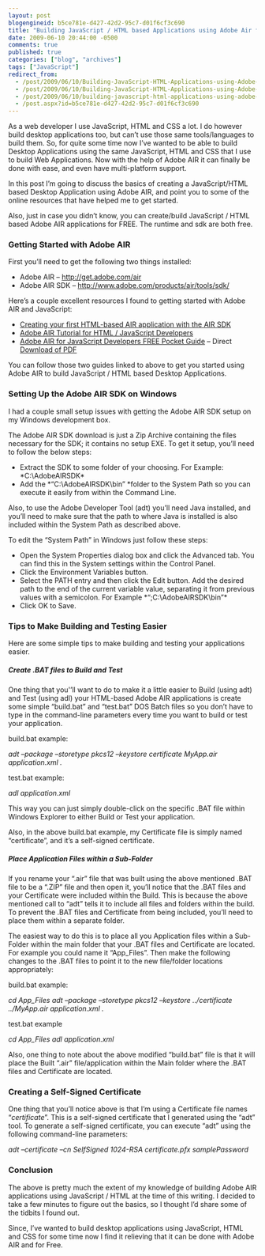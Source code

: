 ```yaml
---
layout: post
blogengineid: b5ce781e-d427-42d2-95c7-d01f6cf3c690
title: "Building JavaScript / HTML based Applications using Adobe Air for FREE"
date: 2009-06-10 20:44:00 -0500
comments: true
published: true
categories: ["blog", "archives"]
tags: ["JavaScript"]
redirect_from: 
  - /post/2009/06/10/Building-JavaScript-HTML-Applications-using-Adobe-AIR-for-FREE.aspx
  - /post/2009/06/10/Building-JavaScript-HTML-Applications-using-Adobe-AIR-for-FREE
  - /post/2009/06/10/building-javascript-html-applications-using-adobe-air-for-free
  - /post.aspx?id=b5ce781e-d427-42d2-95c7-d01f6cf3c690
---
```

<!-- more -->

As a web developer I use JavaScript, HTML and CSS a lot. I do however build desktop applications too, but can&rsquo;t use those same tools/languages to build them. So, for quite some time now I&rsquo;ve wanted to be able to build Desktop Applications using the same JavaScript, HTML and CSS that I use to build Web Applications. Now with the help of Adobe AIR it can finally be done with ease, and even have multi-platform support.

In this post I&rsquo;m going to discuss the basics of creating a JavaScript/HTML based Desktop Application using Adobe AIR, and point you to some of the online resources that have helped me to get started.

Also, just in case you didn&rsquo;t know, you can create/build JavaScript / HTML based Adobe AIR applications for FREE. The runtime and sdk are both free.
<h3>Getting Started with Adobe AIR</h3>

First you&rsquo;ll need to get the following two things installed:
<ul>
<li>Adobe AIR &ndash; <a href="http://get.adobe.com/air">http://get.adobe.com/air</a> </li>
<li>Adobe AIR SDK &ndash; <a title="http://www.adobe.com/products/air/tools/sdk/" href="http://www.adobe.com/products/air/tools/sdk/">http://www.adobe.com/products/air/tools/sdk/</a> </li>
</ul>

Here&rsquo;s a couple excellent resources I found to getting started with Adobe AIR and JavaScript:
<ul>
<li><a href="http://help.adobe.com/en_US/AIR/1.5/devappshtml/WS5b3ccc516d4fbf351e63e3d118666ade46-7ecc.html" target="_blank">Creating your first HTML-based AIR application with the AIR SDK</a> </li>
<li><a href="http://www.petefreitag.com/item/667.cfm" target="_blank">Adobe AIR Tutorial for HTML / JavaScript Developers</a> </li>
<li><a href="http://ajaxian.com/archives/adobe-air-for-javascript-developers-pocketguide" target="_blank">Adobe AIR for JavaScript Developers FREE Pocket Guide</a> &ndash; Direct <a href="http://onair.adobe.com/files/AIRforJSDevPocketGuide.pdf?sdid=CEYFA" target="_blank">Download of PDF</a> </li>
</ul>

You can follow those two guides linked to above to get you started using Adobe AIR to build JavaScript / HTML based Desktop Applications.
<h3>Setting Up the Adobe AIR SDK on Windows</h3>

I had a couple small setup issues with getting the Adobe AIR SDK setup on my Windows development box.

The Adobe AIR SDK download is just a Zip Archive containing the files necessary for the SDK; it contains no setup EXE. To get it setup, you&rsquo;ll need to follow the below steps:
<ul>
<li>Extract the SDK to some folder of your choosing. For Example: *C:\AdobeAIRSDK* </li>
<li>Add the *&ldquo;C:\AdobeAIRSDK\bin&rdquo; *folder to the System Path so you can execute it easily from within the Command Line. </li>
</ul>

Also, to use the Adobe Developer Tool (adt) you&rsquo;ll need Java installed, and you&rsquo;ll need to make sure that the path to where Java is installed is also included within the System Path as described above.

To edit the &ldquo;System Path&rdquo; in Windows just follow these steps:
<ul>
<li>Open the System Properties dialog box and click the Advanced tab. You can find this in the System settings within the Control Panel. </li>
<li>Click the Environment Variables button. </li>
<li>Select the PATH entry and then click the Edit button. Add the desired path to the end of the current variable value, separating it from previous values with a semicolon. For Example *&ldquo;;C:\AdobeAIRSDK\bin&rdquo;* </li>
<li>Click OK to Save. </li>
</ul>
<h3>Tips to Make Building and Testing Easier</h3>

Here are some simple tips to make building and testing your applications easier.
<h5>Create .BAT files to Build and Test</h5>

One thing that you'&rsquo;ll want to do to make it a little easier to Build (using adt) and Test (using adl) your HTML-based Adobe AIR applications is create some simple &ldquo;build.bat&rdquo; and &ldquo;test.bat&rdquo; DOS Batch files so you don&rsquo;t have to type in the command-line parameters every time you want to build or test your application.

build.bat example:

*adt &ndash;package &ndash;storetype pkcs12 &ndash;keystore certificate MyApp.air application.xml .*

test.bat example:

*adl application.xml*

This way you can just simply double-click on the specific .BAT file within Windows Explorer to either Build or Test your application.

Also, in the above build.bat example, my Certificate file is simply named &ldquo;certificate&rdquo;, and it&rsquo;s a self-signed certificate.
<h5>Place Application Files within a Sub-Folder</h5>

If you rename your &ldquo;.air&rdquo; file that was built using the above mentioned .BAT file to be a &ldquo;.ZIP&rdquo; file and then open it, you&rsquo;ll notice that the .BAT files and your Certificate were included within the Build. This is because the above mentioned call to &ldquo;adt&rdquo; tells it to include all files and folders within the build. To prevent the .BAT files and Certificate from being included, you&rsquo;ll need to place them within a separate folder.

The easiest way to do this is to place all you Application files within a Sub-Folder within the main folder that your .BAT files and Certificate are located. For example you could name it &ldquo;App_Files&rdquo;. Then make the following changes to the .BAT files to point it to the new file/folder locations appropriately:

build.bat example:

*cd App_Files 
adt &ndash;package &ndash;storetype pkcs12 &ndash;keystore ../certificate ../MyApp.air application.xml .*

test.bat example

*cd App_Files 
adl application.xml*

Also, one thing to note about the above modified &ldquo;build.bat&rdquo; file is that it will place the Built &ldquo;.air&rdquo; file/application within the Main folder where the .BAT files and Certificate are located.
<h3>Creating a Self-Signed Certificate</h3>

One thing that you&rsquo;ll notice above is that I&rsquo;m using a Certificate file names &ldquo;*certificate*&rdquo;. This is a self-signed certificate that I generated using the &ldquo;adt&rdquo; tool. To generate a self-signed certificate, you can execute &ldquo;adt&rdquo; using the following command-line parameters:

*adt &ndash;certificate &ndash;cn SelfSigned 1024-RSA certificate.pfx samplePassword*
<h3>Conclusion</h3>

The above is pretty much the extent of my knowledge of building Adobe AIR applications using JavaScript / HTML at the time of this writing. I decided to take a few minutes to figure out the basics, so I thought I&rsquo;d share some of the tidbits I found out.

Since, I&rsquo;ve wanted to build desktop applications using JavaScript, HTML and CSS for some time now I find it relieving that it can be done with Adobe AIR and for Free.
